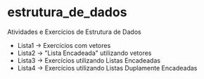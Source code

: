# estrutura_de_dados
Atividades e Exercícios de Estrutura de Dados
* Lista1 -> Exercícios com vetores
* Lista2 -> "Lista Encadeada" utilizando vetores
* Lista3 -> Exercícios utilizando Listas Encadeadas
* Lista4 -> Exercícios utilizando Listas Duplamente Encadeadas
